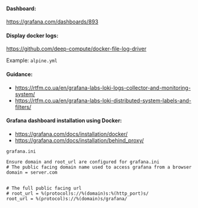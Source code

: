 

#### Dashboard: 
https://grafana.com/dashboards/893

#### Display docker logs: 
https://github.com/deep-compute/docker-file-log-driver

Example: `alpine.yml`

#### Guidance:
- https://rtfm.co.ua/en/grafana-labs-loki-logs-collector-and-monitoring-system/ 
- https://rtfm.co.ua/en/grafana-labs-loki-distributed-system-labels-and-filters/

#### Grafana dashboard installation using Docker:
- https://grafana.com/docs/installation/docker/
- https://grafana.com/docs/installation/behind_proxy/

`grafana.ini`
```
Ensure domain and root_url are configured for grafana.ini
# The public facing domain name used to access grafana from a browser
domain = server.com


# The full public facing url
# root_url = %(protocol)s://%(domain)s:%(http_port)s/
root_url = %(protocol)s://%(domain)s/grafana/
```

